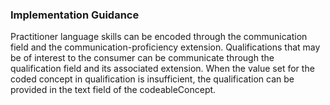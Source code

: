 <h3>Implementation Guidance</h3>
<p>
Practitioner language skills can be encoded through the communication field and the communication-proficiency extension. Qualifications that may be of interest to the consumer can be communicate through the qualification field and its associated extension.  When the value set for the coded concept in qualification is insufficient, the qualification can be provided in the text field of the codeableConcept.
</p>
<p>
</p>
